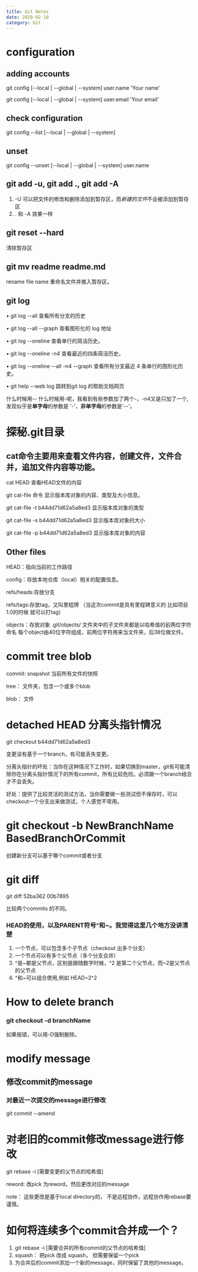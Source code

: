 ```yaml
---
title: Git Notes
date: 2020-02-10
category: Git
---
```

<!-- more -->

# configuration

## adding accounts

git config [--local | --global | --system] user.name 'Your name'

git config [--local | --global | --system] user.email 'Your email'

## check configuration

git config --list [--local | --global | --system]

## unset 

git config --unset [--local | --global | --system] user.name





## git add -u, git add ., git add -A

1. -U 可以把文件的修改和删除添加到暂存区，而*新建的文件*不会被添加到暂存区
2. . 和 -A 效果一样


## git reset --hard

清除暂存区

## git mv readme readme.md 

rename file name 重命名文件并推入暂存区。


## git log

• git log --all 查看所有分支的历史

• git log --all --graph 查看图形化的 log 地址

• git log --oneline 查看单行的简洁历史。

• git log --oneline -n4 查看最近的四条简洁历史。

• git log --oneline --all -n4 --graph 查看所有分支最近 4 条单行的图形化历史。

• git help --web log 跳转到git log 的帮助文档网页


什么时候用-- 什么时候用-呢，我看到有些参数加了两个-，-n4又是只加了一个,发现似乎是**单字母**的参数是 '-'，**非单字母**的参数是'--'。

# 探秘.git目录

## cat命令主要用来查看文件内容，创建文件，文件合并，追加文件内容等功能。
cat HEAD 查看HEAD文件的内容

git cat-file 命令 显示版本库对象的内容、类型及大小信息。

git cat-file -t b44dd71d62a5a8ed3 显示版本库对象的类型

git cat-file -s b44dd71d62a5a8ed3 显示版本库对象的大小

git cat-file -p b44dd71d62a5a8ed3 显示版本库对象的内容


## Other files

HEAD：指向当前的工作路径

config：存放本地仓库（local）相关的配置信息。

refs/heads:存放分支

refs/tags:存放tag，又叫里程牌 （当这次commit是具有里程碑意义的 比如项目1.0的时候 就可以打tag）

objects：存放对象 .git/objects/ 文件夹中的子文件夹都是以哈希值的前两位字符命名 每个object由40位字符组成，前两位字符用来当文件夹，后38位做文件。



# commit tree blob 

commit: snapshot  当前所有文件的快照

tree： 文件夹，包含一个或多个blob

blob： 文件

# detached HEAD 分离头指针情况

git checkout b44dd71d62a5a8ed3

变更没有基于一个branch，有可能丢失变更。

分离头指针的坏处：当你在这种情况下工作时，如果切换到master，git有可能清除你在分离头指针情况下的所有commit，所有比较危险。必须跟一个branch结合才不会丢失。

好处：提供了比较灵活的测试方法，当你需要做一些测试但不保存时，可以checkout一个分支出来做测试，个人感觉不常用。


# git checkout -b NewBranchName BasedBranchOrCommit

创建新分支可以基于哪个commit或者分支

# git diff 

git diff 52ba362 00b7895

比较两个commits 的不同。

### HEAD的使用，以及PARENT符号^和~。我觉得这里几个地方没讲清楚

1. 一个节点，可以包含多个子节点（checkout 出多个分支）
2. 一个节点可以有多个父节点（多个分支合并）
3. ^是~都是父节点，区别是跟随数字时候，^2 是第二个父节点，而~2是父节点的父节点
4. ^和~可以组合使用,例如 HEAD~2^2


# How to delete branch 


### git checkout -d branchName

如果报错，可以用-D强制删除。


# modify message 
## 修改commit的message
### 对最近一次提交的message进行修改

git commit --amend

# 对老旧的commit修改message进行修改

git rebase -i [需要变更的父节点的哈希值]

reword: 改pick 为reword，然后更改对应的message

note： 这些更改是基于local directory的， 不是远程协作，远程协作用rebase要谨慎。

# 如何将连续多个commit合并成一个？

1. git rebase -i [需要合并的所有commit的父节点的哈希值]
2. squash： 把pick 改成 squash， 但需要保留一个pick
3. 为合并后的commit添加一个新的message，同时保留了其他的message。
